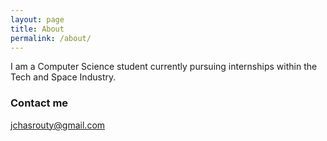 ```yaml
---
layout: page
title: About
permalink: /about/
---
```


I am a Computer Science student currently pursuing internships within the Tech and Space Industry. 


### Contact me

[jchasrouty@gmail.com](mailto:jchasrouty@gmail.com)
